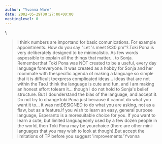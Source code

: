 ```yaml
---
author: "Yvonna Ware"
date: 2002-05-29T00:27:00+00:00
nestinglevel: 0
---
```

\
> I think numbers are importand for basic comunications. For example
> appointments. How do you say "Let 's meet 9:30 pm"?.Toki Pona is very deliberately designed to be minimalistic. As few words aspossible to explain all the things that matter... to Sonja. Rememberthat Toki Pona was NOT created to be a useful, every day language foreveryone. It was created as a hobby for Sonja and her roommate with thespecific agenda of making a language so simple that it is difficult toexpress complicated ideas... ideas that are not within the Tao.I think the language is cute and fun, and I am making an honest effort tolearn it... though I do not hold to Sonja's belief structure. But I dounderstand the bias of the language, and accept it. Do not try to changeToki Pona just because it cannot do what you want it to... it was notDESIGNED to do what you are asking, not as a flaw, but as a feature.If you wish to learn an easy, general purpose language, Esperanto is a moresuitable choice for you. If you want to learn a cute, but limited languageonly used by a few dozen people in the world, then Toki Pona may be yourchoice (there are other mini-languages that you may wish to look at though).But accept the limitations of TP before you suggest 'improvements.'Yvonna